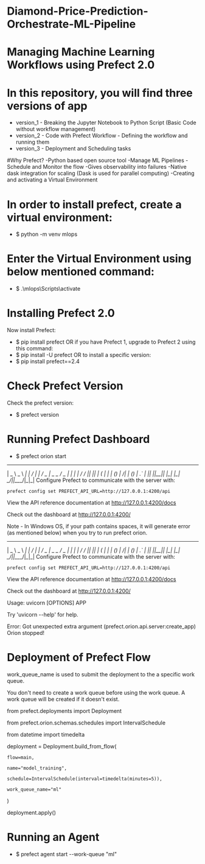 # Diamond-Price-Prediction-Orchestrate-ML-Pipeline
# Managing Machine Learning Workflows using Prefect 2.0
# In this repository, you will find three versions of app
- version_1 - Breaking the Jupyter Notebook to Python Script (Basic Code without workflow management)
- version_2 - Code with Prefect Workflow - Defining the workflow and running them
- version_3 - Deployment and Scheduling tasks

#Why Prefect?
-Python based open source tool
-Manage ML Pipelines
-Schedule and Monitor the flow
-Gives observability into failures
-Native dask integration for scaling (Dask is used for parallel computing)
-Creating and activating a Virtual Environment
# In order to install prefect, create a virtual environment:
- $ python -m venv mlops

# Enter the Virtual Environment using below mentioned command:
- $ .\mlops\Scripts\activate

# Installing Prefect 2.0
Now install Prefect:
- $ pip install prefect
OR if you have Prefect 1, upgrade to Prefect 2 using this command:
- $ pip install -U prefect
OR to install a specific version:
- $ pip install prefect==2.4

# Check Prefect Version
Check the prefect version:
- $ prefect version

# Running Prefect Dashboard
- $ prefect orion start

___ ___ ___ ___ ___ ___ _____    ___  ___ ___ ___  _  _
| _ \ _ \ __| __| __/ __|_   _|  / _ \| _ \_ _/ _ \| \| |
|  _/   / _|| _|| _| (__  | |   | (_) |   /| | (_) | .` |
|_| |_|_\___|_| |___\___| |_|    \___/|_|_\___\___/|_|\_|
Configure Prefect to communicate with the server with:

    prefect config set PREFECT_API_URL=http://127.0.0.1:4200/api
    
View the API reference documentation at http://127.0.0.1:4200/docs

Check out the dashboard at http://127.0.0.1:4200/

Note - In Windows OS, if your path contains spaces, it will generate error (as mentioned below) when you try to run prefect orion.

___ ___ ___ ___ ___ ___ _____    ___  ___ ___ ___  _  _
| _ \ _ \ __| __| __/ __|_   _|  / _ \| _ \_ _/ _ \| \| |
|  _/   / _|| _|| _| (__  | |   | (_) |   /| | (_) | .` |
|_| |_|_\___|_| |___\___| |_|    \___/|_|_\___\___/|_|\_|
Configure Prefect to communicate with the server with:
    
    prefect config set PREFECT_API_URL=http://127.0.0.1:4200/api

View the API reference documentation at http://127.0.0.1:4200/docs

Check out the dashboard at http://127.0.0.1:4200/

Usage: uvicorn [OPTIONS] APP

Try 'uvicorn --help' for help.

Error: Got unexpected extra argument (prefect.orion.api.server:create_app)
Orion stopped!

# Deployment of Prefect Flow
work_queue_name is used to submit the deployment to the a specific work queue.

You don't need to create a work queue before using the work queue. A work queue will be created if it doesn't exist.

from prefect.deployments import Deployment

from prefect.orion.schemas.schedules import IntervalSchedule

from datetime import timedelta

deployment = Deployment.build_from_flow(

    flow=main,
    
    name="model_training",
    
    schedule=IntervalSchedule(interval=timedelta(minutes=5)),
    
    work_queue_name="ml"
    
)

deployment.apply()

# Running an Agent
- $ prefect agent start --work-queue "ml"
